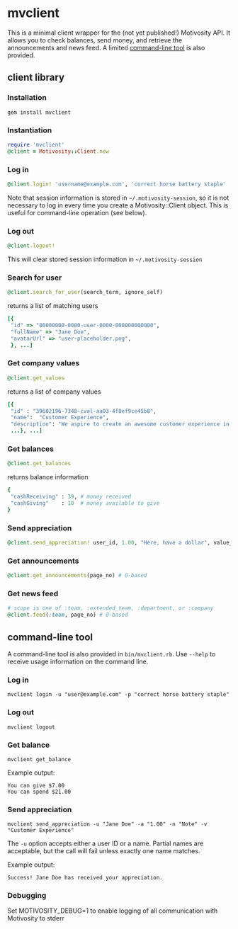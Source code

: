 # mvclient

This is a minimal client wrapper for the (not yet published!) Motivosity API. It allows you to check balances,
send money, and retrieve the announcements and news feed. A limited [command-line tool](#command-line-tool) is also provided.

## client library

### Installation

```
gem install mvclient
```

### Instantiation

```ruby
require 'mvclient'
@client = Motivosity::Client.new
```

### Log in

```ruby
@client.login! 'username@example.com', 'correct horse battery staple'
```
Note that session information is stored in `~/.motivosity-session`, so it is not necessary to log in every time you create a Motivosity::Client object.  This is useful for command-line operation (see below).

### Log out

```ruby
@client.logout! 
```
This will clear stored session information in `~/.motivosity-session`

### Search for user

```ruby
@client.search_for_user(search_term, ignore_self)
```
returns a list of matching users
```ruby
[{
 "id" => "00000000-0000-user-0000-000000000000",
 "fullName" => "Jane Doe",
 "avatarUrl" => "user-placeholder.png",
 }, ...]
```

### Get company values

```ruby
@client.get_values
```
returns a list of company values
```ruby
[{
 "id" : "39602196-7348-cval-aa03-4f8ef9ce45b8",
 "name":  "Customer Experience",
 "description": "We aspire to create an awesome customer experience in every interaction with our product and people.",
 ...}, ...]
```

### Get balances

```ruby
@client.get_balances
```
returns balance information
```ruby
{
 "cashReceiving" : 39, # money received
 "cashGiving"    : 10  # money available to give
}
```

### Send appreciation

```ruby
@client.send_appreciation! user_id, 1.00, "Here, have a dollar", value_id
```

### Get announcements

```ruby
@client.get_announcements(page_no) # 0-based
```

### Get news feed
```ruby
# scope is one of :team, :extended_team, :department, or :company
@client.feed(:team, page_no) # 0-based
```

<a id="command-line-tool"></a>
## command-line tool

A command-line tool is also provided in `bin/mvclient.rb`.  Use `--help` to receive usage information on the command line.

### Log in

```
mvclient login -u "user@example.com" -p "correct horse battery staple"
```

### Log out

```
mvclient logout
```

### Get balance

```
mvclient get_balance
```
Example output:
```
You can give $7.00
You can spend $21.00
```

### Send appreciation

```
mvclient send_appreciation -u "Jane Doe" -a "1.00" -n "Note" -v "Customer Experience" 
```
The `-u` option accepts either a user ID or a name. Partial names are acceptable, but the call will fail unless exactly one name matches.

Example output:
```
Success! Jane Doe has received your appreciation.
```

### Debugging

Set MOTIVOSITY_DEBUG=1 to enable logging of all communication with Motivosity to stderr